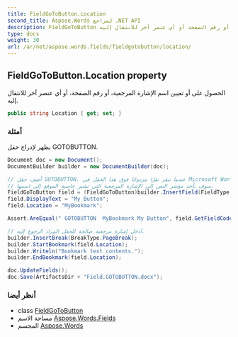 ```yaml
---
title: FieldGoToButton.Location
second_title: Aspose.Words لمراجع .NET API
description: FieldGoToButton ملكية. الحصول على أو تعيين اسم الإشارة المرجعية أو رقم الصفحة أو أي عنصر آخر للانتقال إليه.
type: docs
weight: 30
url: /ar/net/aspose.words.fields/fieldgotobutton/location/
---
```

## FieldGoToButton.Location property

الحصول على أو تعيين اسم الإشارة المرجعية، أو رقم الصفحة، أو أي عنصر آخر للانتقال إليه.

```csharp
public string Location { get; set; }
```

### أمثلة

يظهر لإدراج حقل GOTOBUTTON.

```csharp
Document doc = new Document();
DocumentBuilder builder = new DocumentBuilder(doc);

// أضف حقل GOTOBUTTON. عندما ننقر نقرًا مزدوجًا فوق هذا الحقل في Microsoft Word،
// سوف يأخذ مؤشر النص إلى الإشارة المرجعية التي تشير خاصية الموقع إلى اسمها.
FieldGoToButton field = (FieldGoToButton)builder.InsertField(FieldType.FieldGoToButton, true);
field.DisplayText = "My Button";
field.Location = "MyBookmark";

Assert.AreEqual(" GOTOBUTTON  MyBookmark My Button", field.GetFieldCode());

// أدخل إشارة مرجعية صالحة للحقل المراد الرجوع إليه.
builder.InsertBreak(BreakType.PageBreak);
builder.StartBookmark(field.Location);
builder.Writeln("Bookmark text contents.");
builder.EndBookmark(field.Location);

doc.UpdateFields();
doc.Save(ArtifactsDir + "Field.GOTOBUTTON.docx");
```

### أنظر أيضا

* class [FieldGoToButton](../)
* مساحة الاسم [Aspose.Words.Fields](../../fieldgotobutton/)
* المجسم [Aspose.Words](../../../)


